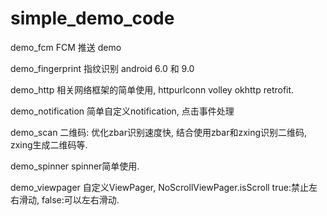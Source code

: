 # simple_demo_code

demo_fcm FCM 推送 demo

demo_fingerprint 指纹识别 android 6.0 和 9.0

demo_http 相关网络框架的简单使用, httpurlconn volley okhttp retrofit.

demo_notification 简单自定义notification, 点击事件处理

demo_scan 二维码: 优化zbar识别速度快, 结合使用zbar和zxing识别二维码, zxing生成二维码等.

demo_spinner spinner简单使用.

demo_viewpager 自定义ViewPager, NoScrollViewPager.isScroll true:禁止左右滑动, false:可以左右滑动.


